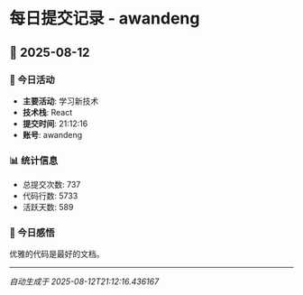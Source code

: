 # 每日提交记录 - awandeng

## 📅 2025-08-12

### 🎯 今日活动
- **主要活动**: 学习新技术
- **技术栈**: React
- **提交时间**: 21:12:16
- **账号**: awandeng

### 📊 统计信息
- 总提交次数: 737
- 代码行数: 5733
- 活跃天数: 589

### 💭 今日感悟
优雅的代码是最好的文档。

---
*自动生成于 2025-08-12T21:12:16.436167*
